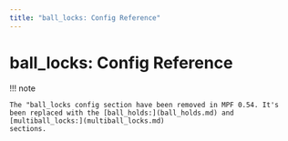 ```yaml
---
title: "ball_locks: Config Reference"
---
```


# ball_locks: Config Reference

!!! note

    The "ball_locks config section have been removed in MPF 0.54. It's
    been replaced with the [ball_holds:](ball_holds.md) and [multiball_locks:](multiball_locks.md)
    sections.
